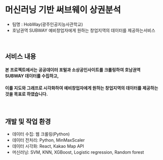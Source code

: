 # 머신러닝 기반 써브웨이 상권분석
- 팀명 : HobWay(광주인공지능사관학교)
- 호남권역 SUBWAY 예비창업자에게 원하는 창업지역의 데이터를 제공하는서비스
<br>

## 서비스 내용
#### 본 프로젝트에서는 공공데이터 포털과 소상공인사이트를 크롤링하여 호남권역 SUBWAY 데이터를 수집하고, 
#### 이를 지도와 그래프로 시각화하여 예비창업자에게 원하는 창업지역의 데이터를 제공하는 것을 목표로 하였습니다.

<br>

## 개발 및 작업 환경 
- 데이터 수집: 웹 크롤링(Python)
- 데이터 전처리: Python, MinMaxScaler
- 데이터 시각화: React, Kakao Map API
- 머신러닝: SVM, KNN, XGBoost, Logistic regression, Random forest
